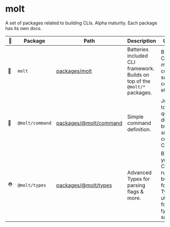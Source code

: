 # molt

A set of packages related to building CLIs. Alpha maturity. Each package has its own docs.

| 📛  | Package         | Path                                                | Description                                                                | Use Case                                                                                              |
| --- | --------------- | --------------------------------------------------- | -------------------------------------------------------------------------- | ----------------------------------------------------------------------------------------------------- |
| 🌲  | `molt`          | [packages/molt](./packages/molt/)                   | Batteries included CLI framework. Builds on top of the `@molt/*` packages. | Building a CLI with multiple commands, sub-commands, etc.                                             |
| 🌱  | `@molt/command` | [packages/@molt/command](./packages/@molt/command/) | Simple command definition.                                                 | Just want to setup a quick and dirty script, build a small one-command CLI, etc.                      |
| ⛑   | `@molt/types`   | [packages/@molt/types](./packages/@molt/types/)     | Advanced Types for parsing flags & more.                                   | Building your own CLI runtime, but looking for some TypeScript utility types for greater type safety. |
